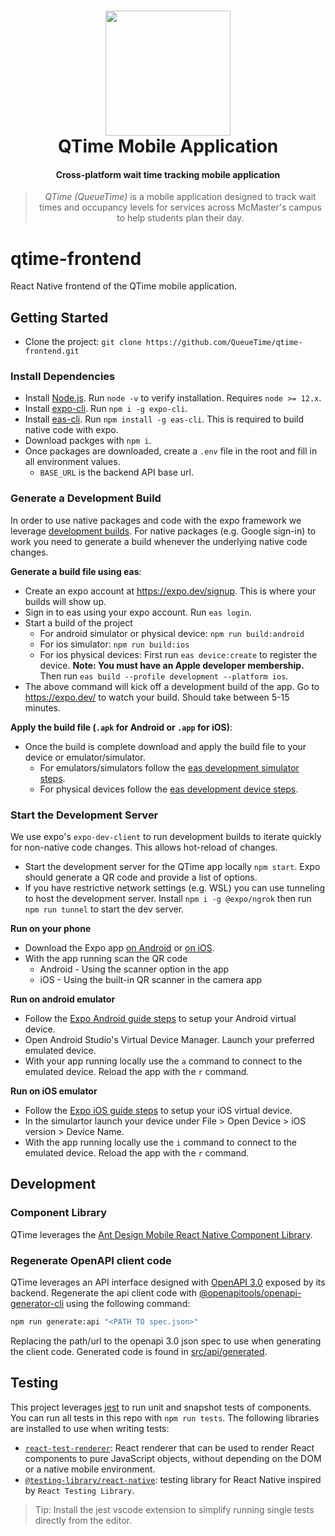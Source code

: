 <h1 align="center">
  <img src="https://avatars.githubusercontent.com/u/116905733?s=200&v=4" height="200"/><br>
  QTime Mobile Application
</h1>

<h4 align="center">Cross-platform wait time tracking mobile application</h4>

<blockquote align="center">
  <em>QTime (QueueTime)</em> is a mobile application designed to track wait times and occupancy levels for services across McMaster's campus to help students plan their day.
</blockquote>

# qtime-frontend

React Native frontend of the QTime mobile application.

## Getting Started

- Clone the project: `git clone https://github.com/QueueTime/qtime-frontend.git`

### Install Dependencies

- Install [Node.js](https://nodejs.org/en/). Run `node -v` to verify installation. Requires `node >= 12.x`.
- Install [expo-cli](https://docs.expo.dev/get-started/installation/). Run `npm i -g expo-cli`.
- Install [eas-cli](https://docs.expo.dev/development/create-development-builds/). Run `npm install -g eas-cli`. This is required to build native code with expo.
- Download packges with `npm i`.
- Once packages are downloaded, create a `.env` file in the root and fill in all environment values.
  - `BASE_URL` is the backend API base url.

### Generate a Development Build

In order to use native packages and code with the expo framework we leverage [development builds](https://docs.expo.dev/development/create-development-builds/). For native packages (e.g. Google sign-in) to work you need to generate a build whenever the underlying native code changes.

**Generate a build file using eas**:

- Create an expo account at https://expo.dev/signup. This is where your builds will show up.
- Sign in to eas using your expo account. Run `eas login`.
- Start a build of the project
  - For android simulator or physical device: `npm run build:android`
  - For ios simulator: `npm run build:ios`
  - For ios physical devices: First run `eas device:create` to register the device. **Note: You must have an Apple developer membership.** Then run `eas build --profile development --platform ios`.
- The above command will kick off a development build of the app. Go to https://expo.dev/ to watch your build. Should take between 5-15 minutes.

**Apply the build file (`.apk` for Android or `.app` for iOS)**:

- Once the build is complete download and apply the build file to your device or emulator/simulator.
  - For emulators/simulators follow the [eas development simulator steps](https://docs.expo.dev/development/create-development-builds/#on-emulatorsimulator).
  - For physical devices follow the [eas development device steps](https://docs.expo.dev/development/create-development-builds/#on-a-device).

### Start the Development Server

We use expo's `expo-dev-client` to run development builds to iterate quickly for non-native code changes. This allows hot-reload of changes.

- Start the development server for the QTime app locally `npm start`. Expo should generate a QR code and provide a list of options.
- If you have restrictive network settings (e.g. WSL) you can use tunneling to host the development server. Install `npm i -g @expo/ngrok` then run `npm run tunnel` to start the dev server.

**Run on your phone**

- Download the Expo app [on Android](https://play.google.com/store/apps/details?id=host.exp.exponent&hl=en_CA&gl=US) or [on iOS](https://apps.apple.com/ca/app/expo-go/id982107779).
- With the app running scan the QR code
  - Android - Using the scanner option in the app
  - iOS - Using the built-in QR scanner in the camera app

**Run on android emulator**

- Follow the [Expo Android guide steps](https://docs.expo.dev/workflow/android-studio-emulator/) to setup your Android virtual device.
- Open Android Studio's Virtual Device Manager. Launch your preferred emulated device.
- With your app running locally use the `a` command to connect to the emulated device. Reload the app with the `r` command.

**Run on iOS emulator**

- Follow the [Expo iOS guide steps](https://docs.expo.dev/workflow/ios-simulator/) to setup your iOS virtual device.
- In the simulartor launch your device under File > Open Device > iOS version > Device Name.
- With the app running locally use the `i` command to connect to the emulated device. Reload the app with the `r` command.

## Development

### Component Library

QTime leverages the [Ant Design Mobile React Native Component Library](https://rn.mobile.ant.design/docs/react/introduce).

### Regenerate OpenAPI client code

QTime leverages an API interface designed with [OpenAPI 3.0](https://swagger.io/specification/) exposed by its backend. Regenerate the api client code with [@openapitools/openapi-generator-cli](https://www.npmjs.com/package/@openapitools/openapi-generator-cli) using the following command:

```sh
npm run generate:api "<PATH TO spec.json>"
```

Replacing the path/url to the openapi 3.0 json spec to use when generating the client code. Generated code is found in [src/api/generated](src/api/generated).

## Testing

This project leverages [jest](https://jestjs.io/) to run unit and snapshot tests of components. You can run all tests in this repo with `npm run tests`. The following libraries are installed to use when writing tests:

- [`react-test-renderer`](https://reactjs.org/docs/test-renderer.html): React renderer that can be used to render React components to pure JavaScript objects, without depending on the DOM or a native mobile environment.
- [`@testing-library/react-native`](https://testing-library.com/docs/react-native-testing-library/intro/): testing library for React Native inspired by `React Testing Library`.

> Tip: Install the jest vscode extension to simplify running single tests directly from the editor.

